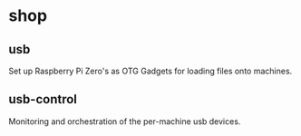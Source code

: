 # shop

## usb

Set up Raspberry Pi Zero's as OTG Gadgets for loading files onto machines.

## usb-control

Monitoring and orchestration of the per-machine usb devices.
